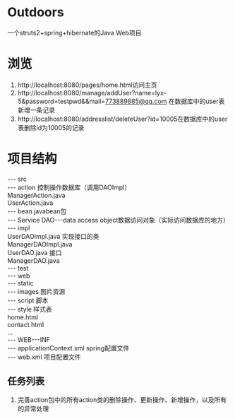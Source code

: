 # Outdoors
一个struts2+spring+hibernate的Java Web项目

# 浏览
1. http://localhost:8080/pages/home.html访问主页
2. http://localhost:8080/manage/addUser?name=lyx-5&password=testpwd&&mail=773889885@qq.com 在数据库中的user表新增一条记录
3. http://localhost:8080/addresslist/deleteUser?id=10005在数据库中的user表删除id为10005的记录

# 项目结构
--- src<br>
  --- action 控制操作数据库（调用DAOImpl）<br>
    ManagerAction.java<br>
	UserAction.java<br>
  --- bean javabean包<br>
  --- Service  DAO---data access object数据访问对象（实际访问数据库的地方）<br>
    --- impl<br>
	  UserDAOImpl.java 实现接口的类<br>
	  ManagerDAOImpl.java<br>
	UserDAO.java 接口<br>
	ManagerDAO.java<br>
  --- test<br>
--- web<br>
  --- static<br>
    --- images 图片资源<br>
	--- script 脚本<br>
	--- style 样式表<br>
	home.html<br>
	contact.html<br>
	...<br>
  --- WEB---INF<br>
    --- applicationContext.xml spring配置文件<br>
	--- web.xml 项目配置文件<br>

## 任务列表
1. 完善action包中的所有action类的删除操作、更新操作、新增操作，以及所有的异常处理<br>